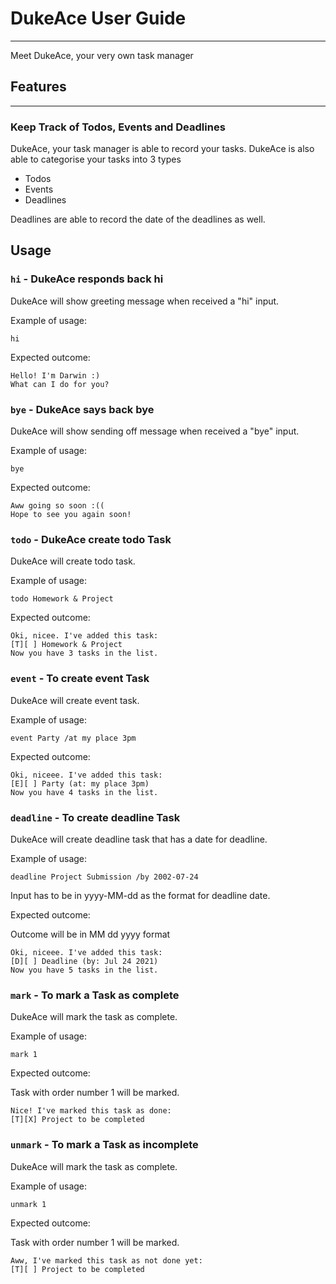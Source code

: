 # DukeAce User Guide

---

Meet DukeAce, your very own task manager
## Features 

---
### Keep Track of Todos, Events and Deadlines

DukeAce, your task manager is able to record your tasks. 
DukeAce is also able to categorise your tasks into 3 types

- Todos
- Events
- Deadlines

Deadlines are able to record the date of the deadlines as well.


## Usage


### `hi` - DukeAce responds back hi

DukeAce will show greeting message when received a "hi" input.

Example of usage: 

`hi`

Expected outcome:

```
Hello! I'm Darwin :)
What can I do for you?
```


### `bye` - DukeAce says back bye

DukeAce will show sending off message when received a "bye" input.

Example of usage:

`bye`

Expected outcome:

```
Aww going so soon :(( 
Hope to see you again soon!
```



### `todo` - DukeAce create todo Task

DukeAce will create todo task.

Example of usage:

`todo Homework & Project`

Expected outcome:


```
Oki, nicee. I've added this task:
[T][ ] Homework & Project
Now you have 3 tasks in the list.
```


### `event` - To create event Task

DukeAce will create event task.

Example of usage:

`event Party /at my place 3pm`

Expected outcome:

```
Oki, niceee. I've added this task:
[E][ ] Party (at: my place 3pm)
Now you have 4 tasks in the list.
```



### `deadline` - To create deadline Task

DukeAce will create deadline task that has a date for deadline.

Example of usage:

`deadline Project Submission /by 2002-07-24`

Input has to be in yyyy-MM-dd as the format for deadline date.

Expected outcome:

Outcome will be in MM dd yyyy format

```
Oki, niceee. I've added this task:
[D][ ] Deadline (by: Jul 24 2021)
Now you have 5 tasks in the list.
```


### `mark` - To mark a Task as complete

DukeAce will mark the task as complete.

Example of usage:

`mark 1`

Expected outcome:

Task with order number 1 will be marked.

```
Nice! I've marked this task as done:
[T][X] Project to be completed
```


### `unmark` - To mark a Task as incomplete

DukeAce will mark the task as complete.

Example of usage:

`unmark 1`

Expected outcome:

Task with order number 1 will be marked.

```
Aww, I've marked this task as not done yet:
[T][ ] Project to be completed
```